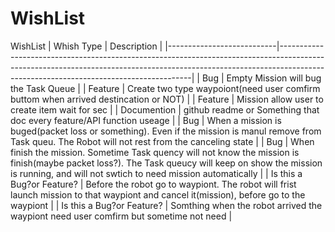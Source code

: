 # WishList
WishList
| Whish Type                | Description                                                                                                                                                                                                        |
|---------------------------|--------------------------------------------------------------------------------------------------------------------------------------------------------------------------------------------------------------------|
| Bug                       | Empty Mission will bug the Task Queue                                                                                                                                                                              |
| Feature                   | Create two type waypoiont(need user comfirm buttom when arrived destincation or NOT)                                                                                                                               |
| Feature                   | Mission allow user to create item wait for sec                                                                                                                                                                     |
| Documention               | github readme or Something that doc every feature/API function useage                                                                                                                                              |
| Bug                       | When a mission is buged(packet loss or something). Even if the mission is manul remove from Task queu. The Robot will not rest from the canceling state                                                            |
| Bug                       | When finish the mission. Sometime Task quency will not know the mission is finish(maybe packet loss?). The Task queucy will keep on show the mission is running, and will not swtich to need mission automatically |
| Is this a Bug?or Feature? | Before the robot go to waypiont. The robot will frist launch mission to that waypiont and cancel it(mission), before go to the waypiont                                                                            |
| Is this a Bug?or Feature? | Somthing when the robot arrived the waypiont need user comfirm but sometime not need                                                                                                                               |

